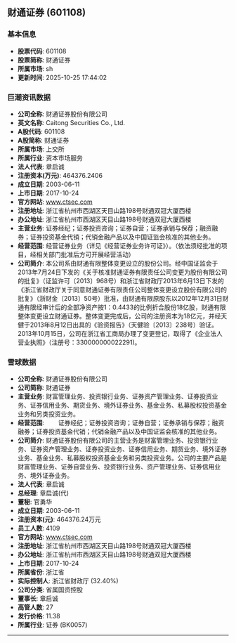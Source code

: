 ## 财通证券 (601108)

### 基本信息

- **股票代码**: 601108
- **股票简称**: 财通证券
- **所属市场**: sh
- **更新时间**: 2025-10-25 17:44:02

### 巨潮资讯数据

- **公司全称**: 财通证券股份有限公司
- **英文名称**: Caitong Securities Co., Ltd.
- **A股代码**: 601108
- **A股简称**: 财通证券
- **所属市场**: 上交所
- **所属行业**: 资本市场服务
- **法人代表**: 章启诚
- **注册资本(万元)**: 464376.2406
- **成立日期**: 2003-06-11
- **上市日期**: 2017-10-24
- **官方网站**: www.ctsec.com
- **注册地址**: 浙江省杭州市西湖区天目山路198号财通双冠大厦西楼
- **办公地址**: 浙江省杭州市西湖区天目山路198号财通双冠大厦西楼
- **主营业务**: 证券经纪；证券投资咨询；证券自营；证券承销与保荐；融资融券；证券投资基金代销；代销金融产品以及中国证监会核准的其他业务。
- **经营范围**: 经营证券业务（详见《经营证券业务许可证》）。（依法须经批准的项目，经相关部门批准后方可开展经营活动）
- **公司简介**: 本公司系由财通有限整体变更设立的股份公司。经中国证监会于2013年7月24日下发的《关于核准财通证券有限责任公司变更为股份有限公司的批复》（证监许可〔2013〕968号）和浙江省财政厅2013年6月13日下发的《浙江省财政厅关于同意财通证券有限责任公司整体变更设立股份有限公司的批复》（浙财金〔2013〕50号）批准，由财通有限原股东以2012年12月31日财通有限经审计后的全部净资产按1：0.4433的比例折合股份18亿股，财通有限整体变更设立财通证券。整体变更完成后，公司的注册资本为18亿元，并经天健于2013年8月12日出具的《验资报告》（天健验〔2013〕238号）验证。2013年10月15日，公司在浙江省工商局办理了变更登记，取得了《企业法人营业执照》（注册号：330000000022291)。

### 雪球数据

- **公司全称**: 财通证券股份有限公司
- **公司简称**: 财通证券
- **主营业务**: 财富管理业务、投资银行业务、证券资产管理业务、证券投资业务、证券信用业务、期货业务、境外证券业务、基金业务、私募股权投资基金业务和另类投资业务。
- **经营范围**: 　　证券经纪；证券投资咨询；证券自营；证券承销与保荐；融资融券；证券投资基金代销；代销金融产品以及中国证监会核准的其他业务。
- **公司简介**: 财通证券股份有限公司的主营业务是财富管理业务、投资银行业务、证券资产管理业务、证券投资业务、证券信用业务、期货业务、境外证券业务、基金业务、私募股权投资基金业务和另类投资业务。公司的主要产品是财富管理业务、证券自营业务、投资银行业务、资产管理业务、证券信用业务、境外证券业务。
- **法人代表**: 章启诚
- **总经理**: 章启诚(代)
- **董秘**: 官勇华
- **成立日期**: 2003-06-11
- **注册资本(元)**: 464376.24万元
- **员工人数**: 4109
- **官方网站**: www.ctsec.com
- **注册地址**: 浙江省杭州市西湖区天目山路198号财通双冠大厦西楼
- **办公地址**: 浙江省杭州市西湖区天目山路198号财通双冠大厦西楼
- **上市日期**: 2017-10-24
- **所属省份**: 浙江省
- **实际控制人**: 浙江省财政厅 (32.40%)
- **公司分类**: 省属国资控股
- **董事长**: 章启诚
- **高管人数**: 27
- **发行价格**: 11.38
- **所属行业**: 证券 (BK0057)

---